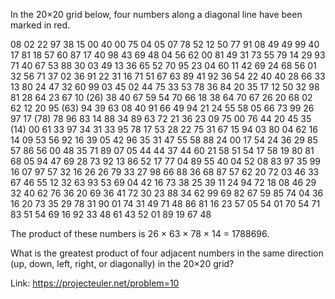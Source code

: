 In the 20×20 grid below, four numbers along a diagonal line have been marked in red.

08 02 22 97 38 15 00 40  00  75  04  05  07 78 52 12 50 77 91 08
49 49 99 40 17 81 18 57  60  87  17  40  98 43 69 48 04 56 62 00
81 49 31 73 55 79 14 29  93  71  40  67  53 88 30 03 49 13 36 65
52 70 95 23 04 60 11 42  69  24  68  56  01 32 56 71 37 02 36 91
22 31 16 71 51 67 63 89  41  92  36  54  22 40 40 28 66 33 13 80
24 47 32 60 99 03 45 02  44  75  33  53  78 36 84 20 35 17 12 50
32 98 81 28 64 23 67 10 (26) 38  40  67  59 54 70 66 18 38 64 70
67 26 20 68 02 62 12 20  95 (63) 94  39  63 08 40 91 66 49 94 21
24 55 58 05 66 73 99 26  97  17 (78) 78  96 83 14 88 34 89 63 72
21 36 23 09 75 00 76 44  20  45  35 (14) 00 61 33 97 34 31 33 95
78 17 53 28 22 75 31 67  15  94  03  80  04 62 16 14 09 53 56 92
16 39 05 42 96 35 31 47  55  58  88  24  00 17 54 24 36 29 85 57
86 56 00 48 35 71 89 07  05  44  44  37  44 60 21 58 51 54 17 58
19 80 81 68 05 94 47 69  28  73  92  13  86 52 17 77 04 89 55 40
04 52 08 83 97 35 99 16  07  97  57  32  16 26 26 79 33 27 98 66
88 36 68 87 57 62 20 72  03  46  33  67  46 55 12 32 63 93 53 69
04 42 16 73 38 25 39 11  24  94  72  18  08 46 29 32 40 62 76 36
20 69 36 41 72 30 23 88  34  62  99  69  82 67 59 85 74 04 36 16
20 73 35 29 78 31 90 01  74  31  49  71  48 86 81 16 23 57 05 54
01 70 54 71 83 51 54 69  16  92  33  48  61 43 52 01 89 19 67 48

The product of these numbers is 26 × 63 × 78 × 14 = 1788696.

What is the greatest product of four adjacent numbers in the same direction (up, down, left, right, or diagonally) in the 20×20 grid?


Link: https://projecteuler.net/problem=10